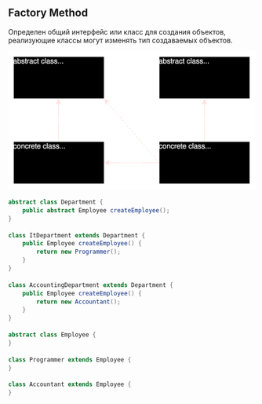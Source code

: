 ## Factory Method

Определен общий интерфейс или класс для создания объектов, реализующие классы могут изменять тип создаваемых объектов.

![img.svg](image/FactoryMethod.svg)

```java
abstract class Department {
    public abstract Employee createEmployee();
}

class ItDepartment extends Department {
    public Employee createEmployee() {
        return new Programmer();
    }
}

class AccountingDepartment extends Department {
    public Employee createEmployee() {
        return new Accountant();
    }
}

abstract class Employee {
}

class Programmer extends Employee {
}

class Accountant extends Employee {
}
```